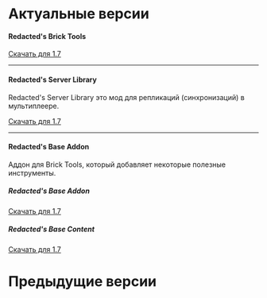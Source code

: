 # Актуальные версии



#### Redacted's Brick Tools <Badge type="tip" text="0.5" />
    
[Скачать для 1.7](https://drive.google.com/drive/folders/1HLJjjHcR0TXtVSp2kKBBy8FEZOWlQcta?usp=drive_link)

---

#### Redacted's Server Library <Badge type="tip" text="0.5" />

Redacted's Server Library это мод для репликаций (синхронизаций) в мультиплеере.

[Скачать для 1.7](https://drive.google.com/drive/folders/1vbSkHUDhdVrLQUuI6ctIlLREMArWztEH?usp=drive_link)

---

#### Redacted's Base Addon

Аддон для Brick Tools, который добавляет некоторые полезные инструменты. 

##### Redacted's Base Addon <Badge type="tip" text="0.5.0.1" /> <Badge type="warning" text="Boosty" />

[Скачать для 1.7](https://boosty.to/redactedxd/posts/aacf6616-e907-438a-9d22-00a39c58dfb1?share=post_link)
    
##### Redacted's Base Content <Badge type="tip" text="0.5.0.1" />

[Скачать для 1.7](https://drive.google.com/drive/folders/1O-VAzUfuGKfxHT1uXPrQ7BunBZEIsSOO?usp=drive_link)



# Предыдущие версии

